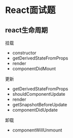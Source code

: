 # React面试题
## react生命周期

<picture>
<source srcset="https://p6-juejin.byteimg.com/tos-cn-i-k3u1fbpfcp/a7d8676f379d4d96bbf0ebd9a8528594~tplv-k3u1fbpfcp-zoom-in-crop-mark:1512:0:0:0.awebp" type="image/webp" />
</picture>


挂载

- constructor
- getDerivedStateFromProps
- render
- componentDidMount

更新

- getDerivedStateFromProps
- shouldComponentUpdate
- render
- getSnapshotBeforeUpdate
- componentDidUpdate

卸载
- componentWillUnmount
